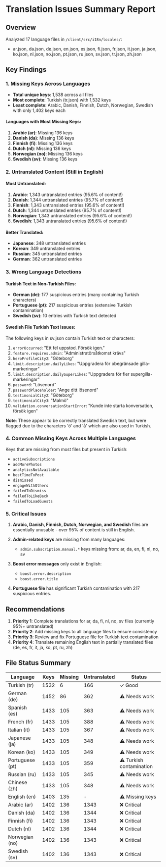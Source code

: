 # Translation Issues Summary Report

## Overview
Analyzed 17 language files in `/client/src/i18n/locales/`:
- ar.json, da.json, de.json, en.json, es.json, fi.json, fr.json, it.json, ja.json, ko.json, nl.json, no.json, pt.json, ru.json, sv.json, tr.json, zh.json

## Key Findings

### 1. Missing Keys Across Languages
- **Total unique keys**: 1,538 across all files
- **Most complete**: Turkish (tr.json) with 1,532 keys
- **Least complete**: Arabic, Danish, Finnish, Dutch, Norwegian, Swedish with only 1,402 keys each

#### Languages with Most Missing Keys:
1. **Arabic (ar)**: Missing 136 keys
2. **Danish (da)**: Missing 136 keys  
3. **Finnish (fi)**: Missing 136 keys
4. **Dutch (nl)**: Missing 136 keys
5. **Norwegian (no)**: Missing 136 keys
6. **Swedish (sv)**: Missing 136 keys

### 2. Untranslated Content (Still in English)

#### Most Untranslated:
1. **Arabic**: 1,343 untranslated entries (95.6% of content!)
2. **Danish**: 1,344 untranslated entries (95.7% of content!)
3. **Finnish**: 1,343 untranslated entries (95.6% of content!)
4. **Dutch**: 1,344 untranslated entries (95.7% of content!)
5. **Norwegian**: 1,343 untranslated entries (95.6% of content!)
6. **Swedish**: 1,343 untranslated entries (95.6% of content!)

#### Better Translated:
- **Japanese**: 348 untranslated entries
- **Korean**: 349 untranslated entries
- **Russian**: 345 untranslated entries
- **German**: 362 untranslated entries

### 3. Wrong Language Detections

#### Turkish Text in Non-Turkish Files:
- **German (de)**: 177 suspicious entries (many containing Turkish characters)
- **Portuguese (pt)**: 217 suspicious entries (extensive Turkish contamination)
- **Swedish (sv)**: 10 entries with Turkish text detected

#### Swedish File Turkish Text Issues:
The following keys in sv.json contain Turkish text or characters:
1. `errorOccurred`: "Ett fel uppstod. Försök igen."
2. `feature.requires.admin`: "Administratörsåtkomst krävs"
3. `heroProfileCity2`: "Göteborg"
4. `limit.description.dailyLikes`: "Uppgradera för obegränsade gilla-markeringar"
5. `limit.description.dailySuperLikes`: "Uppgradera för fler supergilla-markeringar"
6. `password`: "Lösenord"
7. `passwordPlaceholder`: "Ange ditt lösenord"
8. `testimonialCity2`: "Göteborg"
9. `testimonialCity3`: "Malmö"
10. `validation.conversationStartError`: "Kunde inte starta konversation, försök igen"

**Note**: These appear to be correctly translated Swedish text, but were flagged due to the characters 'ö' and 'å' which are also used in Turkish.

### 4. Common Missing Keys Across Multiple Languages

Keys that are missing from most files but present in Turkish:
- `activeSubscriptions`
- `addMorePhotos`
- `analyticsNotAvailable`
- `bestTimeToPost`
- `dismissed`
- `engageWithOthers`
- `failedToDismiss`
- `failedToLikeBack`
- `failedToLoadGuests`

### 5. Critical Issues

1. **Arabic, Danish, Finnish, Dutch, Norwegian, and Swedish** files are essentially unusable - over 95% of content is still in English.

2. **Admin-related keys** are missing from many languages:
   - `admin.subscription.manual.*` keys missing from: ar, da, en, fi, nl, no, sv

3. **Boost error messages** only exist in English:
   - `boost.error.description`
   - `boost.error.title`

4. **Portuguese file** has significant Turkish contamination with 217 suspicious entries.

## Recommendations

1. **Priority 1**: Complete translations for ar, da, fi, nl, no, sv files (currently 95%+ untranslated)
2. **Priority 2**: Add missing keys to all language files to ensure consistency
3. **Priority 3**: Review and fix Portuguese file for Turkish text contamination
4. **Priority 4**: Translate remaining English text in partially translated files (de, es, fr, it, ja, ko, pt, ru, zh)

## File Status Summary

| Language | Keys | Missing | Untranslated | Status |
|----------|------|---------|--------------|--------|
| Turkish (tr) | 1532 | 6 | 166 | ✓ Good |
| German (de) | 1452 | 86 | 362 | ⚠️ Needs work |
| Spanish (es) | 1433 | 105 | 363 | ⚠️ Needs work |
| French (fr) | 1433 | 105 | 388 | ⚠️ Needs work |
| Italian (it) | 1433 | 105 | 367 | ⚠️ Needs work |
| Japanese (ja) | 1433 | 105 | 348 | ⚠️ Needs work |
| Korean (ko) | 1433 | 105 | 349 | ⚠️ Needs work |
| Portuguese (pt) | 1433 | 105 | 359 | ⚠️ Turkish contamination |
| Russian (ru) | 1433 | 105 | 345 | ⚠️ Needs work |
| Chinese (zh) | 1433 | 105 | 348 | ⚠️ Needs work |
| English (en) | 1403 | 135 | - | ⚠️ Missing keys |
| Arabic (ar) | 1402 | 136 | 1343 | ❌ Critical |
| Danish (da) | 1402 | 136 | 1344 | ❌ Critical |
| Finnish (fi) | 1402 | 136 | 1343 | ❌ Critical |
| Dutch (nl) | 1402 | 136 | 1344 | ❌ Critical |
| Norwegian (no) | 1402 | 136 | 1343 | ❌ Critical |
| Swedish (sv) | 1402 | 136 | 1343 | ❌ Critical |